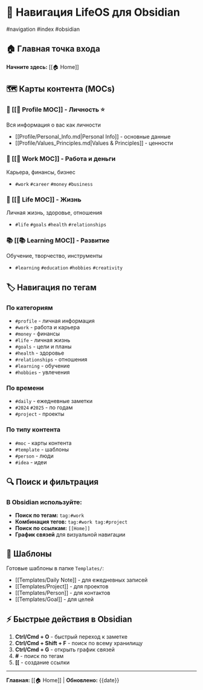 # 🧭 Навигация LifeOS для Obsidian

#navigation #index #obsidian

## 🏠 Главная точка входа

**Начните здесь:** [[🏠 Home]]

## 🗺️ Карты контента (MOCs)

### 👤 [[👤 Profile MOC]] - Личность ⭐
Вся информация о вас как личности
- [[Profile/Personal_Info.md|Personal Info]] - основные данные
- [[Profile/Values_Principles.md|Values & Principles]] - ценности

### 💼 [[💼 Work MOC]] - Работа и деньги
Карьера, финансы, бизнес
- `#work` `#career` `#money` `#business`

### 🌟 [[🌟 Life MOC]] - Жизнь
Личная жизнь, здоровье, отношения
- `#life` `#goals` `#health` `#relationships`

### 📚 [[📚 Learning MOC]] - Развитие
Обучение, творчество, инструменты
- `#learning` `#education` `#hobbies` `#creativity`

## 🏷️ Навигация по тегам

### По категориям
- `#profile` - личная информация
- `#work` - работа и карьера
- `#money` - финансы  
- `#life` - личная жизнь
- `#goals` - цели и планы
- `#health` - здоровье
- `#relationships` - отношения
- `#learning` - обучение
- `#hobbies` - увлечения

### По времени
- `#daily` - ежедневные заметки
- `#2024` `#2025` - по годам
- `#project` - проекты

### По типу контента
- `#moc` - карты контента
- `#template` - шаблоны
- `#person` - люди
- `#idea` - идеи

## 🔍 Поиск и фильтрация

### В Obsidian используйте:
- **Поиск по тегам:** `tag:#work`
- **Комбинация тегов:** `tag:#work tag:#project`
- **Поиск по ссылкам:** `[[Home]]`
- **График связей** для визуальной навигации

## 📝 Шаблоны

Готовые шаблоны в папке `Templates/`:
- [[Templates/Daily Note]] - для ежедневных записей
- [[Templates/Project]] - для проектов
- [[Templates/Person]] - для контактов
- [[Templates/Goal]] - для целей

## ⚡ Быстрые действия в Obsidian

1. **Ctrl/Cmd + O** - быстрый переход к заметке
2. **Ctrl/Cmd + Shift + F** - поиск по всему хранилищу
3. **Ctrl/Cmd + G** - открыть график связей
4. **#** - поиск по тегам
5. **[[** - создание ссылки

---

**Главная:** [[🏠 Home]] | **Обновлено:** {{date}}